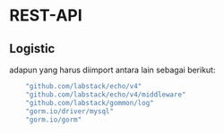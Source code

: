 # REST-API
## Logistic

adapun yang harus diimport antara lain sebagai berikut:
```bash
	"github.com/labstack/echo/v4"
	"github.com/labstack/echo/v4/middleware"
	"github.com/labstack/gommon/log"
	"gorm.io/driver/mysql"
	"gorm.io/gorm"
```
